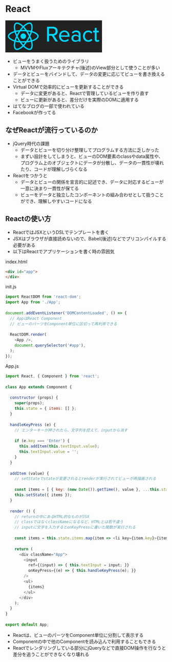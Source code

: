 React
================================================================

<img alt="React logo" src="./react-logo.png" height="100"/>

* ビューをうまく扱うためのライブラリ
  * MVVMやFluxアーキテクチャ(後述)のView部分として使うことが多い
* データとビューをバインドして、データの変更に応じてビューを書き換えることができる
* Virtual DOMで効率的にビューを更新することができる
  * データに変更があると、Reactで管理しているビューを作り直す
  * ビューに更新があると、差分だけを実際のDOMに適用する
* はてなブログの一部で使われている
* Facebookが作ってる

なぜReactが流行っているのか
----------------------------------------------------------------

- jQuery時代の課題
  - データとビューを切り分け整理してプログラムする方法に乏しかった
  - まずい設計をしてしまうと、ビューのDOM要素のclassやdata属性や、プログラム上のオブジェクトにデータが分散し、データの一貫性が壊れたり、コードが理解しづらくなる
- Reactをつかうと
  - データとビューの関係を宣言的に記述でき、データに対応するビューが一意に決まり一貫性が保てる
  - ビューをデータと独立したコンポーネントの組み合わせとして扱うことができ、理解しやすいコードになる

Reactの使い方
----------------------------------------------------------------

- ReactではJSXというDSLでテンプレートを書く
- JSXはブラウザが直接読めないので、Babel(後述)などでプリコンパイルする必要がある
- 以下はReactでアプリケーションを書く時の雰囲気

index.html

```html
<div id="app">
</div>
```

init.js

```javascript
import ReactDOM from 'react-dom';
import App from './App';

document.addEventListener('DOMContentLoaded', () => {
  // AppはReact Component
  // ビューのパーツをComponent単位に区切って再利用できる

  ReactDOM.render(
    <App />,
    document.querySelector('#app'),
  );
});
```

App.js

```javascript
import React, { Component } from 'react';

class App extends Component {

  constructor (props) {
    super(props);
    this.state = { items: [] };
  }

  handleKeyPress (e) {
    // エンターキーが押されたら、文字列を控えて、inputから消す

    if (e.key === 'Enter') {
      this.addItem(this.textInput.value);
      this.textInput.value = '';
    }
  }

  addItem (value) {
    // setStateでstateが変更されるとrenderが実行されてビューが再描画される

    const items = [ { key: (new Date()).getTime(), value }, ...this.state.items ];
    this.setState({ items });
  }

  render () {
    // returnの中にあるHTML的なものがJSX
    // classではなくclassNameになるなど、HTMLとは若干違う
    // inputに文字を入力するとonKeyPressに書いた関数が実行される

    const items = this.state.items.map(item => <li key={item.key}>{item.value}</li>);

    return (
      <div className="App">
        <input
          ref={(input) => { this.textInput = input; }}
          onKeyPress={(e) => { this.handleKeyPress(e); }}
        />
        <ul>
          {items}
        </ul>
      </div>
    );
  }
}

export default App;
```

- Reactは、ビューのパーツをComponent単位に分割して表示する
- Componentの中で他のComponentを読み込んで利用することもできる
- Reactでレンダリングしている部分にjQueryなどで直接DOM操作を行なうと差分を追うことができなくなり壊れる
